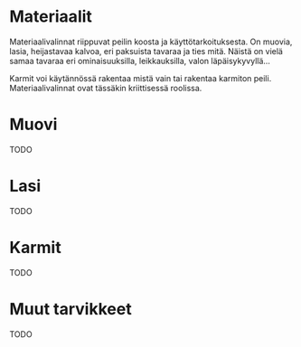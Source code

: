 # Materiaalit
Materiaalivalinnat riippuvat peilin koosta ja käyttötarkoituksesta. On muovia, lasia, heijastavaa kalvoa, eri paksuista tavaraa ja ties mitä. Näistä on vielä samaa tavaraa eri ominaisuuksilla, leikkauksilla, valon läpäisykyvyllä...

Karmit voi käytännössä rakentaa mistä vain tai rakentaa karmiton peili. Materiaalivalinnat ovat tässäkin kriittisessä roolissa. 

# Muovi
TODO

# Lasi
TODO

# Karmit
TODO

# Muut tarvikkeet
TODO
